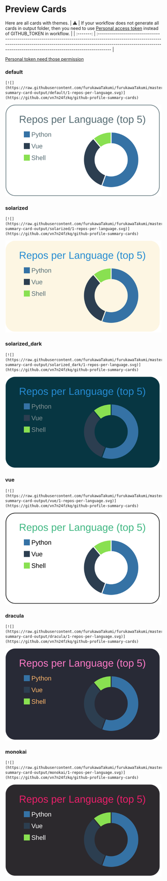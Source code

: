 
# Preview Cards

Here are all cards with themes.
| :warning: | If your workflow does not generate all cards in output folder, then you need to use [Personal access token](https://docs.github.com/en/actions/configuring-and-managing-workflows/creating-and-storing-encrypted-secrets) instead of GITHUB_TOKEN in workflow. |
| :-------: | :------------------------------------------------------------------------------------------------------------------------------------------------------------------------------------------------------------------------------------------------ |

[Personal token need those permission](https://github.com/vn7n24fzkq/github-profile-summary-cards/wiki/Personal-access-token-permissions)


### default


```
[![](https://raw.githubusercontent.com/furukawaTakumi/furukawaTakumi/master/profile-summary-card-output/default/1-repos-per-language.svg)](https://github.com/vn7n24fzkq/github-profile-summary-cards)
```
![](https://raw.githubusercontent.com/furukawaTakumi/furukawaTakumi/master/profile-summary-card-output/default/1-repos-per-language.svg)


### solarized


```
[![](https://raw.githubusercontent.com/furukawaTakumi/furukawaTakumi/master/profile-summary-card-output/solarized/1-repos-per-language.svg)](https://github.com/vn7n24fzkq/github-profile-summary-cards)
```
![](https://raw.githubusercontent.com/furukawaTakumi/furukawaTakumi/master/profile-summary-card-output/solarized/1-repos-per-language.svg)


### solarized_dark


```
[![](https://raw.githubusercontent.com/furukawaTakumi/furukawaTakumi/master/profile-summary-card-output/solarized_dark/1-repos-per-language.svg)](https://github.com/vn7n24fzkq/github-profile-summary-cards)
```
![](https://raw.githubusercontent.com/furukawaTakumi/furukawaTakumi/master/profile-summary-card-output/solarized_dark/1-repos-per-language.svg)


### vue


```
[![](https://raw.githubusercontent.com/furukawaTakumi/furukawaTakumi/master/profile-summary-card-output/vue/1-repos-per-language.svg)](https://github.com/vn7n24fzkq/github-profile-summary-cards)
```
![](https://raw.githubusercontent.com/furukawaTakumi/furukawaTakumi/master/profile-summary-card-output/vue/1-repos-per-language.svg)


### dracula


```
[![](https://raw.githubusercontent.com/furukawaTakumi/furukawaTakumi/master/profile-summary-card-output/dracula/1-repos-per-language.svg)](https://github.com/vn7n24fzkq/github-profile-summary-cards)
```
![](https://raw.githubusercontent.com/furukawaTakumi/furukawaTakumi/master/profile-summary-card-output/dracula/1-repos-per-language.svg)


### monokai


```
[![](https://raw.githubusercontent.com/furukawaTakumi/furukawaTakumi/master/profile-summary-card-output/monokai/1-repos-per-language.svg)](https://github.com/vn7n24fzkq/github-profile-summary-cards)
```
![](https://raw.githubusercontent.com/furukawaTakumi/furukawaTakumi/master/profile-summary-card-output/monokai/1-repos-per-language.svg)

